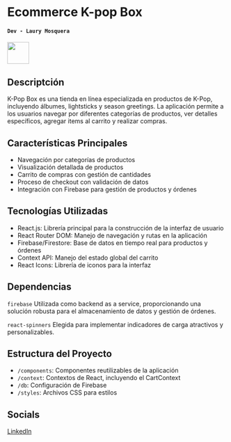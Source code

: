 # Ecommerce K-pop Box

#### `Dev - Laury Mosquera`

<img src="https://encrypted-tbn0.gstatic.com/images?q=tbn:ANd9GcTSoW3g9hjXIasgon-kpzz-lD9z4SsalyPbZA&s" width="50" height="auto">

## Descriptción

K-Pop Box es una tienda en línea especializada en productos de K-Pop, incluyendo álbumes, lightsticks y season greetings. La aplicación permite a los usuarios navegar por diferentes categorías de productos, ver detalles específicos, agregar items al carrito y realizar compras.

## Características Principales

- Navegación por categorías de productos
- Visualización detallada de productos
- Carrito de compras con gestión de cantidades
- Proceso de checkout con validación de datos
- Integración con Firebase para gestión de productos y órdenes

## Tecnologías Utilizadas

- React.js: Librería principal para la construcción de la interfaz de usuario
- React Router DOM: Manejo de navegación y rutas en la aplicación
- Firebase/Firestore: Base de datos en tiempo real para productos y órdenes
- Context API: Manejo del estado global del carrito
- React Icons: Librería de iconos para la interfaz

## Dependencias

`firebase` Utilizada como backend as a service, proporcionando una solución robusta para el almacenamiento de datos y gestión de órdenes.

`react-spinners` Elegida para implementar indicadores de carga atractivos y personalizables.

## Estructura del Proyecto

- `/components`: Componentes reutilizables de la aplicación
- `/context`: Contextos de React, incluyendo el CartContext
- `/db`: Configuración de Firebase
- `/styles`: Archivos CSS para estilos

## Socials

[LinkedIn](https://www.linkedin.com/in/laury-mosquera/)
